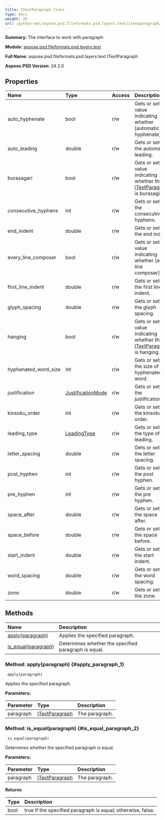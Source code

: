 ```yaml
---
title: ITextParagraph Class
type: docs
weight: 20
url: /python-net/aspose.psd.fileformats.psd.layers.text/itextparagraph/
---
```


**Summary:** The interface to work with paragraph

**Module:** [aspose.psd.fileformats.psd.layers.text](/psd/python-net/aspose.psd.fileformats.psd.layers.text/)

**Full Name:** aspose.psd.fileformats.psd.layers.text.ITextParagraph

**Aspose.PSD Version:** 24.2.0

## **Properties**
| **Name** | **Type** | **Access** | **Description** |
| :- | :- | :- | :- |
| auto_hyphenate | bool | r/w | Gets or sets a value indicating whether [automatic hyphenate]. |
| auto_leading | double | r/w | Gets or sets the automatic leading. |
| burasagari | bool | r/w | Gets or sets a value indicating whether this [ITextParagraph](/psd/python-net/aspose.psd.fileformats.psd.layers.text/itextparagraph/) is burasagiri. |
| consecutive_hyphens | int | r/w | Gets or sets the consecutive hyphens. |
| end_indent | double | r/w | Gets or sets the end indent. |
| every_line_composer | bool | r/w | Gets or sets a value indicating whether [every line composer]. |
| first_line_indent | double | r/w | Gets or sets the first line indent. |
| glyph_spacing | double | r/w | Gets or sets the glyph spacing. |
| hanging | bool | r/w | Gets or sets a value indicating whether this [ITextParagraph](/psd/python-net/aspose.psd.fileformats.psd.layers.text/itextparagraph/) is hanging. |
| hyphenated_word_size | int | r/w | Gets or sets the size of the hyphenated word. |
| justification | [JustificationMode](/psd/python-net/aspose.psd.fileformats.psd/justificationmode) | r/w | Gets or sets the justification. |
| kinsoku_order | int | r/w | Gets or sets the kinsoku order. |
| leading_type | [LeadingType](/psd/python-net/aspose.psd.fileformats.psd/leadingtype) | r/w | Gets or sets the type of the leading. |
| letter_spacing | double | r/w | Gets or sets the letter spacing. |
| post_hyphen | int | r/w | Gets or sets the post hyphen. |
| pre_hyphen | int | r/w | Gets or sets the pre hyphen. |
| space_after | double | r/w | Gets or sets the space after. |
| space_before | double | r/w | Gets or sets the space before. |
| start_indent | double | r/w | Gets or sets the start indent. |
| word_spacing | double | r/w | Gets or sets the word spacing. |
| zone | double | r/w | Gets or sets the zone. |
## **Methods**
| **Name** | **Description** |
| :- | :- |
| [apply(paragraph)](#apply_paragraph_1) | Applies the specified paragraph. |
| [is_equal(paragraph)](#is_equal_paragraph_2) | Determines whether the specified paragraph is equal. |


### Method: apply(paragraph) {#apply_paragraph_1}


```
 apply(paragraph) 
```

Applies the specified paragraph.

**Parameters:**

| Parameter | Type | Description |
| :- | :- | :- |
| paragraph | [ITextParagraph](/psd/python-net/aspose.psd.fileformats.psd.layers.text/itextparagraph) | The paragraph. |

### Method: is_equal(paragraph) {#is_equal_paragraph_2}


```
 is_equal(paragraph) 
```

Determines whether the specified paragraph is equal.

**Parameters:**

| Parameter | Type | Description |
| :- | :- | :- |
| paragraph | [ITextParagraph](/psd/python-net/aspose.psd.fileformats.psd.layers.text/itextparagraph) | The paragraph. |

**Returns**

| Type | Description |
| :- | :- |
| bool | <c>true</c> if the specified paragraph is equal; otherwise, <c>false</c>. |


